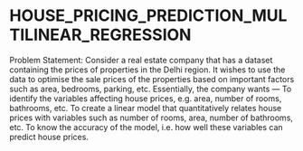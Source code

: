 # HOUSE_PRICING_PREDICTION_MULTILINEAR_REGRESSION
Problem Statement:  Consider a real estate company that has a dataset containing the prices of properties in the Delhi region. It wishes to use the data to optimise the sale prices of the properties based on important factors such as area, bedrooms, parking, etc.  Essentially, the company wants —  To identify the variables affecting house prices, e.g. area, number of rooms, bathrooms, etc.  To create a linear model that quantitatively relates house prices with variables such as number of rooms, area, number of bathrooms, etc.  To know the accuracy of the model, i.e. how well these variables can predict house prices.
